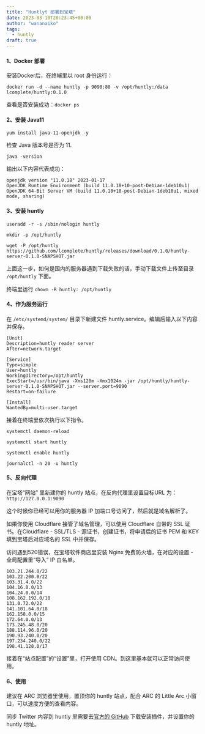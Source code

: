 ```yaml
---
title: "Huntlyt 部署到宝塔"
date: 2023-03-10T20:23:45+08:00
author: "wananaiko"
tags:
  - huntly
draft: true
---
```


####  1、Docker 部署

安装Docker后，在终端里以 root 身份运行：

```
docker run -d --name huntly -p 9090:80 -v /opt/huntly:/data lcomplete/huntly:0.1.0
```

查看是否安装成功：`docker ps`

#### 2、安装 Java11

```
yum install java-11-openjdk -y
```

检查 Java 版本号是否为 11.

```
java -version
```

输出以下内容代表成功：

```
openjdk version "11.0.18" 2023-01-17
OpenJDK Runtime Environment (build 11.0.18+10-post-Debian-1deb10u1)
OpenJDK 64-Bit Server VM (build 11.0.18+10-post-Debian-1deb10u1, mixed mode, sharing)
```

#### 3、安装 huntly

```
useradd -r -s /sbin/nologin huntly
```

```
mkdir -p /opt/huntly 
```

```
wget -P /opt/huntly https://github.com/lcomplete/huntly/releases/download/0.1.0/huntly-server-0.1.0-SNAPSHOT.jar
```

上面这一步，如何是国内的服务器遇到下载失败的话，手动下载文件上传至目录 `/opt/huntly` 下面。

终端里运行 `chown -R huntly: /opt/huntly`

#### 4、作为服务运行

在 `/etc/systemd/system/` 目录下新建文件 huntly.service。编辑后输入以下内容并保存。

```
[Unit]
Description=huntly reader server
After=network.target

[Service]
Type=simple
User=huntly
WorkingDirectory=/opt/huntly
ExecStart=/usr/bin/java -Xms128m -Xmx1024m -jar /opt/huntly/huntly-server-0.1.0-SNAPSHOT.jar --server.port=9090
Restart=on-failure

[Install]
WantedBy=multi-user.target
```

接着在终端里依次执行以下指令。

```
systemctl daemon-reload
```

```
systemctl start huntly
```

```
systemctl enable huntly
```

```
journalctl -n 20 -u huntly
```

#### 5、反向代理

在宝塔“网站” 里新建你的 huntly 站点，在反向代理里设置目标URL 为：`http://127.0.0.1:9090`

这个时候你已经可以用你的服务器 IP 加端口号访问了，然后就是域名解析了。

如果你使用 Cloudflare  接管了域名管理，可以使用 Cloudflare 自带的 SSL 证书。在Cloudflare - SSL/TLS - 源证书，创建证书，将申请后的证书 PEM 和 KEY 填到宝塔后对应域名的 SSL 中并保存。

 访问遇到520错误，在宝塔软件商店里安装  Nginx 免费防火墙，在对应的设置 - 全局配置里“导入” IP 白名单。

```
103.21.244.0/22
103.22.200.0/22
103.31.4.0/22
104.16.0.0/13
104.24.0.0/14
108.162.192.0/18
131.0.72.0/22
141.101.64.0/18
162.158.0.0/15
172.64.0.0/13
173.245.48.0/20
188.114.96.0/20
190.93.240.0/20
197.234.240.0/22
198.41.128.0/17
```

接着在“站点配置”的“设置”里，打开使用 CDN。到这里基本就可以正常访问使用。

#### 6、使用

建议在 ARC 浏览器里使用，置顶你的 huntly 站点，配合 ARC 的 Little Arc 小窗口，可以速度方便的查看内容。

同步 Twitter 内容到 huntly 里需要去[官方的 GitHub](https://github.com/lcomplete/huntly/) 下载安装插件，并设置你的 huntly 地址。

